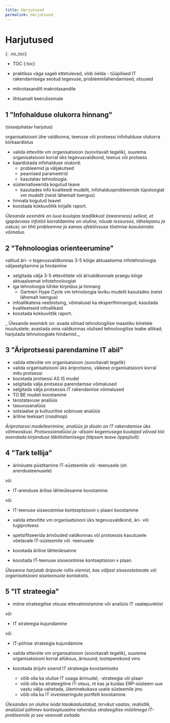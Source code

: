 ```yaml
---
title: Harjutused
permalink: Harjutused
---
```


# Harjutused
{: .no_toc}

- TOC
{:toc}

- praktikas väga sageli ettetulevad, võib öelda - tüüpilised IT rakendamisega seotud tegevuse, probleemilahendamised, otsused
- mikrotasandilt makrotasandile
- lihtsamalt keerulisemale

## 1 "Infohalduse olukorra hinnang"

(sissejuhatav harjutus)

organisatsiooni ühe valdkonna, teenuse või protsessi infohalduse olukorra kiirkaardistus

- valida ettevõte vm organisatsioon (soovitavalt tegelik), suurema organisatsiooni korral üks tegevusvaldkond, teenus või protsess
- kaardistada infohalduse olukord:
  - probleemid ja väljakutsed
  - peamised parameetrid
  - kasutatav tehnoloogia
- süstematiseerida kogutud teave
  - kasutades info kvaliteedi mudelit, infohaldusprobleemide tüpoloogiat vm mudelit (neist lähemalt loengus)
- hinnata kogutud teavet
- koostada kokkuvõtlik kirjalik raport. 
 
_Ülesande eesmärk on luua kuulajas teadlikkust (awareness) sellest, et igapäevase infotöö korraldamine on oluline; nõuab ressursse, tähelepanu ja oskusi; on tihti probleemne ja samas efektiivsuse tõstmise kasutamata võimalus._

## 2 "Tehnoloogias orienteerumine"

valitud äri- v tegevusvaldkonnas 3-5 kõige aktuaalsema infotehnoloogia väljaselgitamine ja hindamine

- selgitada välja 3-5 ettevõttele või ärivaldkonnale praegu kõige aktuaalsemat infotehnoloogiat
- iga tehnoloogia lühike kirjeldus ja hinnang
  - Gartneri Hype Cycle vm tehnoloogia leviku mudelit kasutades (neist lähemalt loengus)
- infoallikatena veebiotsing, võimalusel ka eksperthinnangud; kasutada kvaliteetseid infoallikaid
- koostada kokkuvõtlik raport.

_ Ülesande eesmärk on: avada silmad tehnoloogilise maastiku kiiretele muutustele; avastada oma valdkonnas olulised tehnoloogilise teabe allikad; harjutada tehnoloogiate hindamist._

## 3 "Äriprotsessi parendamine IT abil"

- valida ettevõte vm organisatsioon (soovitavalt tegelik)
- valida organisatsiooni üks äriprotsess, väikese organisatsiooni korral mitu protsessi
- koostada protsessi AS IS mudel
- selgitada välja protsessi parendamise võimalused
- selgitada välja protsessis IT rakendamise võimalused
- TO BE mudeli koostamine
- teostatavuse analüüs
- tasuvusanalüüs
- sotsiaalse ja kultuurilise sobivuse analüüs
- äriline teekaart (​_roadmap_)

_Äriprotsessi modelleerimine, analüüs ja disain on IT rakendamise üks võtmeoskusi. Protsessianalüüsi ja –disaini kogemusega kuulajad võivad töö asendada kirjanduse läbitöötamisega (täpsem teave õppejõult)._

## 4 "Tark tellija"

- ärinõuete püstitamine IT-süsteemile või -teenusele (sh arendusteenusele)

või

- IT-arenduse ärilise lähteülesanne koostamine

või

- IT-teenuse sisseostmise kontseptsiooni v plaani koostamine

- valida ettevõtte vm organisatsiooni üks tegevusvaldkond, äri- või tugiprotsess
- spetsifitseerida ärinõuded valdkonnas või protsessis kasutusele võetavale IT-süsteemile või -teenusele
- koostada äriline lähteülesanne
- koostada IT-teenuse sisseostmise kontseptsioon v plaan.

_Ülesanne harjutab äripoole rollis olemist, kas väljast sisseostetavate või organisatsiooni siseteenuste kontekstis._

## 5 "IT strateegia"

- mõne strateegilise otsuse ettevalmistamine või analüüs IT vaatepunktist

või

- IT strateegia kujundamine

või

- IT-põhise strateegia kujundamine

- valida ettevõte vm organisatsioon (soovitavalt tegelik), suurema organisatsiooni korral allüksus, ärisuund, tooteperekond vms
- koostada ärijuhi sisend IT strateegia koostamiseks
  - võib olla ka olulise IT osaga ärimudel, -strateegia või plaan
  - võib olla ka strateegiline IT-otsus, nt kas ja kuidas ERP-süsteem uue vastu välja vahetada, üleminekukava uuele süsteemile jms
  - võib olla ka IT investeeringute portfelli koostamine.

_Ülesandes on oluline leida tasakaalustatud, tervikut vaatav, realistlik, analüüsil põhinev kontseptuaalne lahendus strateegilise mõõtmega IT-probleemile ja see veenvalt esitada._